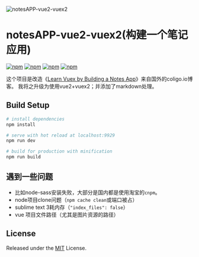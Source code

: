 ![notesAPP-vue2-vuex2](http://bluezhan.me/img/notesAPP-vue2-vuex2_1.png)

# notesAPP-vue2-vuex2(构建一个笔记应用)

[![npm](https://img.shields.io/badge/notesApp-0.10-blue.svg)](http://bluezhan.me/notes-app/) [![npm](https://img.shields.io/badge/vue%202-2.2.1-brightgreen.svg)](LICENSE) [![npm](https://img.shields.io/badge/vuex%202-2.2.1-orange.svg)](LICENSE) [![npm](https://img.shields.io/npm/l/express.svg)](LICENSE)

这个项目是改造《[Learn Vuex by Building a Notes App](https://coligo.io/learn-vuex-by-building-notes-app/)》来自国外的coligo.io博客。
我将之升级为使用vue2+vuex2；并添加了markdown处理。

## Build Setup

``` bash
# install dependencies
npm install

# serve with hot reload at localhost:9929
npm run dev

# build for production with minification
npm run build
```

## 遇到一些问题

- 比如node-sass安装失败，大部分是国内都是使用淘宝的`cnpm`。
- node项目clone问题（`npm cache clean`或端口被占）
- sublime text 3耗内存（`"index_files": false`）
- vue 项目文件路径（尤其是图片资源的路径）


## License

Released under the [MIT](LICENSE) License.